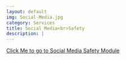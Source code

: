 ```yaml
---
layout: default
img: Social-Media.jpg
category: Services
title: Social Media<br>Safety
description: |
---
```

 [Click Me to go to Social Media Safety Module](auth-modules/social-media) 
